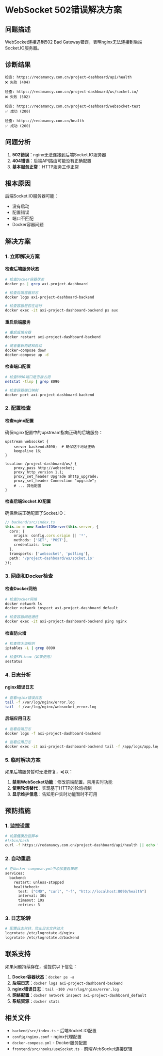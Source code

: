 # WebSocket 502错误解决方案

## 问题描述

WebSocket连接遇到502 Bad Gateway错误，表明nginx无法连接到后端Socket.IO服务器。

## 诊断结果

```
检查: https://redamancy.com.cn/project-dashboard/api/health
❌ 失败 (404)

检查: https://redamancy.com.cn/project-dashboard/ws/socket.io/
❌ 失败 (502)

检查: https://redamancy.com.cn/project-dashboard/websocket-test
✅ 成功 (200)

检查: https://redamancy.com.cn/health
✅ 成功 (200)
```

## 问题分析

1. **502错误**：nginx无法连接到后端Socket.IO服务器
2. **404错误**：后端API路由可能没有正确配置
3. **基本服务正常**：HTTP服务工作正常

## 根本原因

后端Socket.IO服务器可能：
- 没有启动
- 配置错误
- 端口不匹配
- Docker容器问题

## 解决方案

### 1. 立即解决方案

#### 检查后端服务状态
```bash
# 检查Docker容器状态
docker ps | grep axi-project-dashboard

# 检查后端容器日志
docker logs axi-project-dashboard-backend

# 检查容器是否在运行
docker exec -it axi-project-dashboard-backend ps aux
```

#### 重启后端服务
```bash
# 重启后端容器
docker restart axi-project-dashboard-backend

# 或者重新构建和启动
docker-compose down
docker-compose up -d
```

#### 检查端口配置
```bash
# 检查8090端口是否被占用
netstat -tlnp | grep 8090

# 检查容器端口映射
docker port axi-project-dashboard-backend
```

### 2. 配置检查

#### 检查nginx配置
确保nginx配置中的upstream指向正确的后端服务：

```nginx
upstream websocket {
    server backend:8090;  # 确保这个地址正确
    keepalive 16;
}

location /project-dashboard/ws/ {
    proxy_pass http://websocket;
    proxy_http_version 1.1;
    proxy_set_header Upgrade $http_upgrade;
    proxy_set_header Connection "upgrade";
    # ... 其他配置
}
```

#### 检查后端Socket.IO配置
确保后端正确配置了Socket.IO：

```typescript
// backend/src/index.ts
this.io = new SocketIOServer(this.server, {
  cors: {
    origin: config.cors.origin || '*',
    methods: ['GET', 'POST'],
    credentials: true
  },
  transports: ['websocket', 'polling'],
  path: '/project-dashboard/ws/socket.io'
});
```

### 3. 网络和Docker检查

#### 检查Docker网络
```bash
# 检查Docker网络
docker network ls
docker network inspect axi-project-dashboard_default

# 检查容器间连通性
docker exec -it axi-project-dashboard-backend ping nginx
```

#### 检查防火墙
```bash
# 检查防火墙规则
iptables -L | grep 8090

# 检查SELinux（如果使用）
sestatus
```

### 4. 日志分析

#### nginx错误日志
```bash
# 查看nginx错误日志
tail -f /var/log/nginx/error.log
tail -f /var/log/nginx/websocket_error.log
```

#### 后端应用日志
```bash
# 查看后端日志
docker logs -f axi-project-dashboard-backend

# 查看应用日志
docker exec -it axi-project-dashboard-backend tail -f /app/logs/app.log
```

### 5. 临时解决方案

如果后端服务暂时无法修复，可以：

1. **禁用WebSocket功能**：修改前端配置，禁用实时功能
2. **使用轮询替代**：实现基于HTTP的轮询机制
3. **显示维护信息**：告知用户实时功能暂时不可用

## 预防措施

### 1. 监控设置
```bash
# 设置健康检查脚本
#!/bin/bash
curl -f https://redamancy.com.cn/project-dashboard/api/health || echo "Backend health check failed"
```

### 2. 自动重启
```bash
# 在docker-compose.yml中添加重启策略
services:
  backend:
    restart: unless-stopped
    healthcheck:
      test: ["CMD", "curl", "-f", "http://localhost:8090/health"]
      interval: 30s
      timeout: 10s
      retries: 3
```

### 3. 日志轮转
```bash
# 配置日志轮转，防止日志文件过大
logrotate /etc/logrotate.d/nginx
logrotate /etc/logrotate.d/backend
```

## 联系支持

如果问题持续存在，请提供以下信息：

1. **Docker容器状态**：`docker ps -a`
2. **后端日志**：`docker logs axi-project-dashboard-backend`
3. **nginx错误日志**：`tail -100 /var/log/nginx/error.log`
4. **网络配置**：`docker network inspect axi-project-dashboard_default`
5. **系统资源**：`docker stats`

## 相关文件

- `backend/src/index.ts` - 后端Socket.IO配置
- `config/nginx.conf` - nginx代理配置
- `docker-compose.yml` - Docker服务配置
- `frontend/src/hooks/useSocket.ts` - 前端WebSocket连接逻辑
